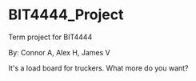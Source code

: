 # BIT4444_Project
Term project for BIT4444

By: Connor A, Alex H, James V

It's a load board for truckers. What more do you want?
